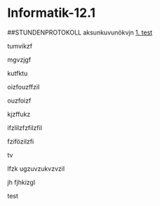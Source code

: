 # Informatik-12.1

##STUNDENPROTOKOLL
aksunkuvunökvjn
[1. test](#1)




tumvikzf


mgvzjgf



kutfktu

oizfouzffzil

ouzfoizf

kjzffukz


ifzlilzfzfilzfil

fzifözilzfi

tv

lfzk
ugzuvzukvzvzil



jh
fjhkizgl



<a name="1"></a>test
